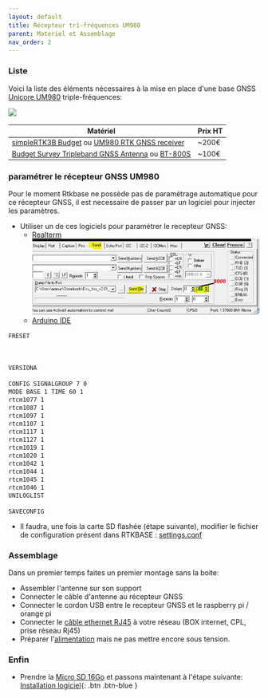 ```yaml
---
layout: default
title: Récepteur tri-fréquences UM980
parent: Materiel et Assemblage
nav_order: 2
---
```


### Liste


Voici la liste des éléments nécessaires à la mise en place d'une base GNSS [Unicore UM980](https://en.unicore.com/products/surveying-grade-gnss-um980/) triple-fréquences:

<img src="https://en.unicore.com/uploads/image/20231116/16/multi-frequency.webp" width="200">

|Matériel|Prix HT|
|--------|----|
|[simpleRTK3B Budget](https://www.ardusimple.com/product/simplertk3b-budget/) ou [UM980 RTK GNSS receiver](https://gnss.store/unicore-gnss-modules/248-elt0223.html)|~200€|
|[Budget Survey Tripleband GNSS Antenna](https://www.ardusimple.com/product/budget-survey-tripleband-gnss-antenna-ip66/) ou [BT-800S](https://store.beitian.com/products/beitian-high-gain-high-precision-gnss-antenna-provide-stability-and-reliability-gnss-signal-for-positioning-applications-bt-800s?_pos=1&_sid=bcd57f6d3&_ss=r&variant=44374047490335)|~100€|

### paramétrer le récepteur GNSS UM980

Pour le moment Rtkbase ne possède pas de paramétrage automatique pour ce récepteur GNSS, il est necessaire de passer par un logiciel pour injecter les paramètres.

* Utiliser un de ces logiciels pour paramétrer le recepteur GNSS:
  * [Realterm](https://realterm.sourceforge.io/) ![param](/assets/images/mat/realterm_um980.jpg)
  * [Arduino IDE](https://www.arduino.cc/en/software)

```
FRESET



VERSIONA

CONFIG SIGNALGROUP 7 0
MODE BASE 1 TIME 60 1
rtcm1077 1
rtcm1087 1
rtcm1097 1
rtcm1107 1
rtcm1117 1
rtcm1127 1
rtcm1019 1
rtcm1020 1
rtcm1042 1
rtcm1044 1
rtcm1045 1
rtcm1046 1
UNILOGLIST

SAVECONFIG
```

* Il faudra, une fois la carte SD flashée (étape suivante), modifier le fichier de configuration présent dans RTKBASE :
[settings.conf](/assets/param_files/RTKBase_2.6.0_test_2024-09-14_22H28.conf)

### Assemblage

Dans un premier temps faites un premier montage sans la boite:
   * Assembler l'antenne sur son support
   * Connecter le câble d'antenne au récepteur GNSS
   * Connecter le cordon USB entre le recepteur GNSS et le raspberry pi / orange pi
   * Connecter le [câble ethernet RJ45](https://www.mhzshop.com/shop/Cables-et-cordons/Cordons-reseau/) à votre réseau (BOX internet, CPL, prise réseau Rj45)
   * Préparer l'[alimentation](https://www.kubii.fr/les-officiels-raspberry-pi-kubii/2593-alimentation-officielle-raspberry-pi-3-eu-micro-usb-51v-25a-kubii-3272496297586.html?search_query=SC0136&results=51) mais ne pas mettre encore sous tension.


### Enfin
   * Prendre la [Micro SD 16Go](https://www.kubii.fr/carte-sd-et-stockage/2359-carte-microsd-16go-classe-10-u1-sandisk-kubii-619659161347.html) et passons maintenant à l'étape suivante: [Installation logiciel](Installation){: .btn .btn-blue }
